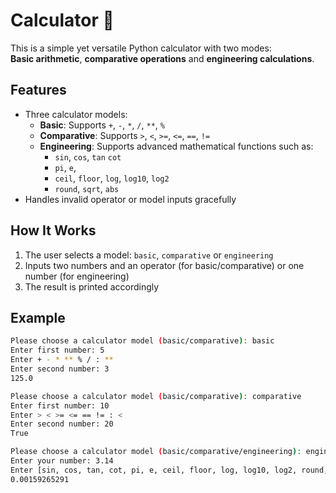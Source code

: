 # Calculator 🧮

This is a simple yet versatile Python calculator with two modes:  
**Basic arithmetic**, **comparative operations** and **engineering calculations**.

## Features

- Three calculator models:
  - **Basic**: Supports `+`, `-`, `*`, `/`, `**`, `%`
  - **Comparative**: Supports `>`, `<`, `>=`, `<=`, `==`, `!=`
  - **Engineering**: Supports advanced mathematical functions such as: 
    - `sin`, `cos`, `tan` `cot`
    - `pi`, `e`,   
    - `ceil`, `floor`, `log`, `log10`, `log2`
    - `round`, `sqrt`, `abs`
- Handles invalid operator or model inputs gracefully

## How It Works

1. The user selects a model: `basic`, `comparative` or `engineering`
2. Inputs two numbers and an operator (for basic/comparative) or one number (for engineering)
3. The result is printed accordingly

## Example

```bash
Please choose a calculator model (basic/comparative): basic  
Enter first number: 5  
Enter + - * ** % / : **  
Enter second number: 3  
125.0
```

```bash
Please choose a calculator model (basic/comparative): comparative  
Enter first number: 10  
Enter > < >= <= == != : <  
Enter second number: 20  
True
```

```bash
Please choose a calculator model (basic/comparative/engineering): engineering  
Enter your number: 3.14  
Enter [sin, cos, tan, cot, pi, e, ceil, floor, log, log10, log2, round, sqrt, abs]: sin  
0.00159265291
```